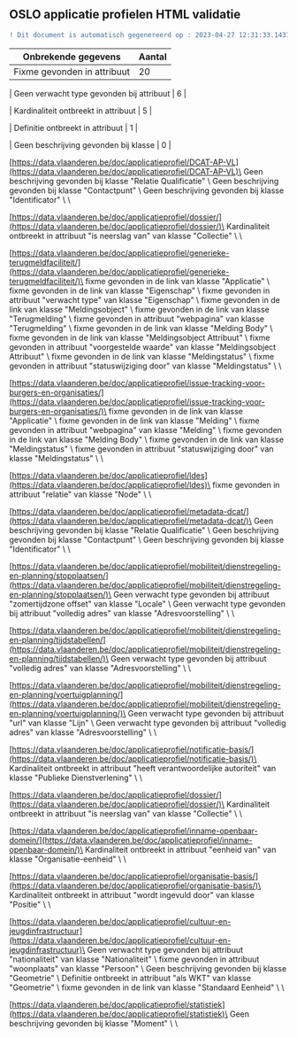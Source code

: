## OSLO applicatie profielen HTML validatie
```diff
! Dit document is automatisch gegenereerd op : 2023-04-27 12:31:33.143171
```

| Onbrekende gegevens               | Aantal  |
| ----------------------------              | --------------------------  |
| Fixme gevonden in attribuut               | 20  | 

| Geen verwacht type gevonden bij attribuut | 6  | 

| Kardinaliteit ontbreekt in attribuut      | 5  | 

| Definitie ontbreekt in attribuut          | 1  | 

| Geen beschrijving gevonden bij klasse     | 0  | 


[https://data.vlaanderen.be/doc/applicatieprofiel/DCAT-AP-VL](https://data.vlaanderen.be/doc/applicatieprofiel/DCAT-AP-VL)\
Geen beschrijving gevonden bij klasse "Relatie Qualificatie"  \ 
Geen beschrijving gevonden bij klasse "Contactpunt"  \ 
Geen beschrijving gevonden bij klasse "Identificator"  \ 
\

[https://data.vlaanderen.be/doc/applicatieprofiel/dossier/](https://data.vlaanderen.be/doc/applicatieprofiel/dossier/)\
Kardinaliteit ontbreekt in attribuut "is neerslag van" van klasse "Collectie" \ 
\

[https://data.vlaanderen.be/doc/applicatieprofiel/generieke-terugmeldfaciliteit/](https://data.vlaanderen.be/doc/applicatieprofiel/generieke-terugmeldfaciliteit/)\
fixme gevonden in de link van klasse "Applicatie"  \ 
fixme gevonden in de link van klasse "Eigenschap"  \ 
fixme gevonden in attribuut "verwacht type" van klasse "Eigenschap"  \ 
fixme gevonden in de link van klasse "Meldingsobject"  \ 
fixme gevonden in de link van klasse "Terugmelding"  \ 
fixme gevonden in attribuut "webpagina" van klasse "Terugmelding"  \ 
fixme gevonden in de link van klasse "Melding Body"  \ 
fixme gevonden in de link van klasse "Meldingsobject Attribuut"  \ 
fixme gevonden in attribuut "voorgestelde waarde" van klasse "Meldingsobject Attribuut"  \ 
fixme gevonden in de link van klasse "Meldingstatus"  \ 
fixme gevonden in attribuut "statuswijziging door" van klasse "Meldingstatus"  \ 
\

[https://data.vlaanderen.be/doc/applicatieprofiel/issue-tracking-voor-burgers-en-organisaties/](https://data.vlaanderen.be/doc/applicatieprofiel/issue-tracking-voor-burgers-en-organisaties/)\
fixme gevonden in de link van klasse "Applicatie"  \ 
fixme gevonden in de link van klasse "Melding"  \ 
fixme gevonden in attribuut "webpagina" van klasse "Melding"  \ 
fixme gevonden in de link van klasse "Melding Body"  \ 
fixme gevonden in de link van klasse "Meldingstatus"  \ 
fixme gevonden in attribuut "statuswijziging door" van klasse "Meldingstatus"  \ 
\

[https://data.vlaanderen.be/doc/applicatieprofiel/ldes](https://data.vlaanderen.be/doc/applicatieprofiel/ldes)\
fixme gevonden in attribuut "relatie" van klasse "Node"  \ 
\

[https://data.vlaanderen.be/doc/applicatieprofiel/metadata-dcat/](https://data.vlaanderen.be/doc/applicatieprofiel/metadata-dcat/)\
Geen beschrijving gevonden bij klasse "Relatie Qualificatie"  \ 
Geen beschrijving gevonden bij klasse "Contactpunt"  \ 
Geen beschrijving gevonden bij klasse "Identificator"  \ 
\

[https://data.vlaanderen.be/doc/applicatieprofiel/mobiliteit/dienstregeling-en-planning/stopplaatsen/](https://data.vlaanderen.be/doc/applicatieprofiel/mobiliteit/dienstregeling-en-planning/stopplaatsen/)\
Geen verwacht type gevonden bij attribuut "zomertijdzone offset" van klasse "Locale"  \ 
Geen verwacht type gevonden bij attribuut "volledig adres" van klasse "Adresvoorstelling"  \ 
\

[https://data.vlaanderen.be/doc/applicatieprofiel/mobiliteit/dienstregeling-en-planning/tijdstabellen/](https://data.vlaanderen.be/doc/applicatieprofiel/mobiliteit/dienstregeling-en-planning/tijdstabellen/)\
Geen verwacht type gevonden bij attribuut "volledig adres" van klasse "Adresvoorstelling"  \ 
\

[https://data.vlaanderen.be/doc/applicatieprofiel/mobiliteit/dienstregeling-en-planning/voertuigplanning/](https://data.vlaanderen.be/doc/applicatieprofiel/mobiliteit/dienstregeling-en-planning/voertuigplanning/)\
Geen verwacht type gevonden bij attribuut "url" van klasse "Lijn"  \ 
Geen verwacht type gevonden bij attribuut "volledig adres" van klasse "Adresvoorstelling"  \ 
\

[https://data.vlaanderen.be/doc/applicatieprofiel/notificatie-basis/](https://data.vlaanderen.be/doc/applicatieprofiel/notificatie-basis/)\
Kardinaliteit ontbreekt in attribuut "heeft verantwoordelijke autoriteit" van klasse "Publieke Dienstverlening" \ 
\

[https://data.vlaanderen.be/doc/applicatieprofiel/dossier/](https://data.vlaanderen.be/doc/applicatieprofiel/dossier/)\
Kardinaliteit ontbreekt in attribuut "is neerslag van" van klasse "Collectie" \ 
\

[https://data.vlaanderen.be/doc/applicatieprofiel/inname-openbaar-domein/](https://data.vlaanderen.be/doc/applicatieprofiel/inname-openbaar-domein/)\
Kardinaliteit ontbreekt in attribuut "eenheid van" van klasse "Organisatie-eenheid" \ 
\

[https://data.vlaanderen.be/doc/applicatieprofiel/organisatie-basis/](https://data.vlaanderen.be/doc/applicatieprofiel/organisatie-basis/)\
Kardinaliteit ontbreekt in attribuut "wordt ingevuld door" van klasse "Positie" \ 
\

[https://data.vlaanderen.be/doc/applicatieprofiel/cultuur-en-jeugdinfrastructuur](https://data.vlaanderen.be/doc/applicatieprofiel/cultuur-en-jeugdinfrastructuur)\
Geen verwacht type gevonden bij attribuut "nationaliteit" van klasse "Nationaliteit"  \ 
fixme gevonden in attribuut "woonplaats" van klasse "Persoon"  \ 
Geen beschrijving gevonden bij klasse "Geometrie"  \ 
Definitie ontbreekt in attribuut "als WKT" van klasse "Geometrie" \ 
fixme gevonden in de link van klasse "Standaard Eenheid"  \ 
\

[https://data.vlaanderen.be/doc/applicatieprofiel/statistiek](https://data.vlaanderen.be/doc/applicatieprofiel/statistiek)\
Geen beschrijving gevonden bij klasse "Moment"  \ 
\
